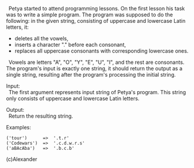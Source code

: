 &ensp;Petya started to attend programming lessons. On the first lesson his task was to write a simple program. The program was supposed to do the following: in the given string, consisting of uppercase and lowercase Latin letters, it:

  *  deletes all the vowels,
  *  inserts a character "." before each consonant,
  *  replaces all uppercase consonants with corresponding lowercase ones.
  
&ensp;Vowels are letters "A", "O", "Y", "E", "U", "I", and the rest are consonants. The program's input is exactly one string, it should return the output as a single string, resulting after the program's processing the initial string.

Input:<br>
&ensp;The first argument represents input string of Petya's program. This string only consists of uppercase and lowercase Latin letters.

Output:<br>
&ensp;Return the resulting string.

Examples:
```
('tour')      =>  '.t.r'
('Codewars')  =>  '.c.d.w.r.s'
('aBAcAba')   =>  '.b.c.b'
```
(c)Alexander